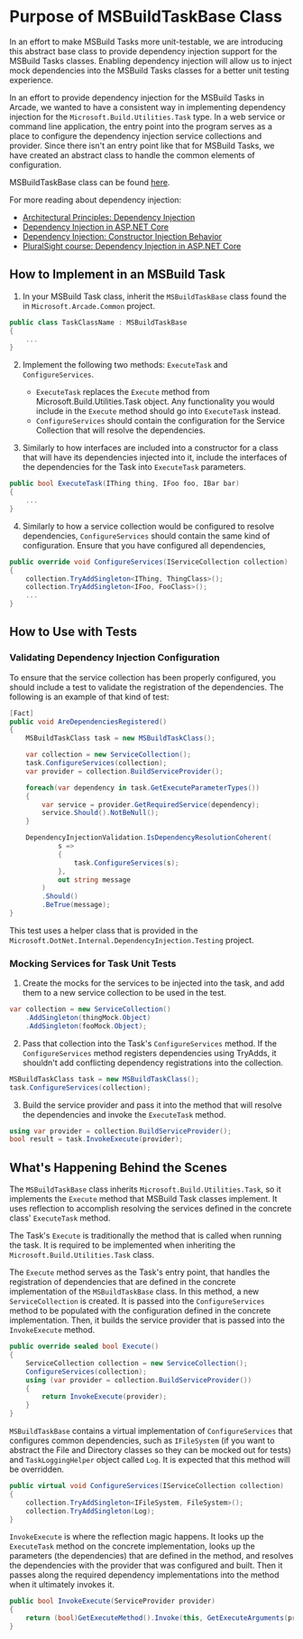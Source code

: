 # Purpose of MSBuildTaskBase Class

In an effort to make MSBuild Tasks more unit-testable, we are introducing this abstract base class to provide dependency injection support for the MSBuild Tasks classes. Enabling dependency injection will allow us to inject mock dependencies into the MSBuild Tasks classes for a better unit testing experience. 

In an effort to provide dependency injection for the MSBuild Tasks in Arcade, we wanted to have a consistent way in implementing dependency injection for the `Microsoft.Build.Utilities.Task` type. In a web service or command line application, the entry point into the program serves as a place to configure the dependency injection service collections and provider. Since there isn't an entry point like that for MSBuild Tasks, we have created an abstract class to handle the common elements of configuration. 

MSBuildTaskBase class can be found [here](https://github.com/dotnet/arcade/blob/master/src/Microsoft.Arcade.Common/MSBuildTaskBase.cs).

For more reading about dependency injection: 
- [Architectural Principles: Dependency Injection](https://docs.microsoft.com/en-us/dotnet/architecture/modern-web-apps-azure/architectural-principles#dependency-inversion)
- [Dependency Injection in ASP.NET Core](https://docs.microsoft.com/en-us/aspnet/core/fundamentals/dependency-injection?view=aspnetcore-5.0)
- [Dependency Injection: Constructor Injection Behavior](https://docs.microsoft.com/en-us/dotnet/core/extensions/dependency-injection#constructor-injection-behavior)
- [PluralSight course: Dependency Injection in ASP.NET Core](https://www.pluralsight.com/courses/aspdotnet-core-dependency-injection)

## How to Implement in an MSBuild Task

1. In your MSBuild Task class, inherit the `MSBuildTaskBase` class found the in `Microsoft.Arcade.Common` project. 

```csharp
public class TaskClassName : MSBuildTaskBase
{
    ...
}
```

2. Implement the following two methods: `ExecuteTask` and `ConfigureServices`. 

    - `ExecuteTask` replaces the `Execute` method from Microsoft.Build.Utilities.Task object. Any functionality you would include in the `Execute` method should go into `ExecuteTask` instead. 
    - `ConfigureServices` should contain the configuration for the Service Collection that will resolve the dependencies.

3. Similarly to how interfaces are included into a constructor for a class that will have its dependencies injected into it, include the interfaces of the dependencies for the Task into `ExecuteTask` parameters. 

```csharp
public bool ExecuteTask(IThing thing, IFoo foo, IBar bar)
{ 
    ...
}
```

4. Similarly to how a service collection would be configured to resolve dependencies, `ConfigureServices` should contain the same kind of configuration. Ensure that you have configured all dependencies, 

```csharp
public override void ConfigureServices(IServiceCollection collection)
{
    collection.TryAddSingleton<IThing, ThingClass>();
    collection.TryAddSingleton<IFoo, FooClass>();
    ...
}
```

## How to Use with Tests

### Validating Dependency Injection Configuration

To ensure that the service collection has been properly configured, you should include a test to validate the registration of the dependencies. The following is an example of that kind of test: 

```csharp
[Fact]
public void AreDependenciesRegistered()
{
    MSBuildTaskClass task = new MSBuildTaskClass();

    var collection = new ServiceCollection();
    task.ConfigureServices(collection);
    var provider = collection.BuildServiceProvider();

    foreach(var dependency in task.GetExecuteParameterTypes())
    {
        var service = provider.GetRequiredService(dependency);
        service.Should().NotBeNull();
    }

    DependencyInjectionValidation.IsDependencyResolutionCoherent(
            s =>
            {
                task.ConfigureServices(s);
            },
            out string message
        )
        .Should()
        .BeTrue(message);
}
```

This test uses a helper class that is provided in the `Microsoft.DotNet.Internal.DependencyInjection.Testing` project. 

### Mocking Services for Task Unit Tests

1. Create the mocks for the services to be injected into the task, and add them to a new service collection to be used in the test. 

```csharp
var collection = new ServiceCollection()
    .AddSingleton(thingMock.Object)
    .AddSingleton(fooMock.Object);
```

2. Pass that collection into the Task's `ConfigureServices` method. If the `ConfigureServices` method registers dependencies using TryAdds, it shouldn't add conflicting dependency registrations into the collection. 

```csharp
MSBuildTaskClass task = new MSBuildTaskClass();
task.ConfigureServices(collection);
```

3. Build the service provider and pass it into the method that will resolve the dependencies and invoke the `ExecuteTask` method.

```csharp
using var provider = collection.BuildServiceProvider();
bool result = task.InvokeExecute(provider);
```

## What's Happening Behind the Scenes

The `MSBuildTaskBase` class inherits `Microsoft.Build.Utilities.Task`, so it implements the `Execute` method that MSBuild Task classes implement. It uses reflection to accomplish resolving the services defined in the concrete class' `ExecuteTask` method. 

The Task's `Execute` is traditionally the method that is called when running the task. It is required to be implemented when inheriting the `Microsoft.Build.Utilities.Task` class. 

The `Execute` method serves as the Task's entry point, that handles the registration of dependencies that are defined in the concrete implementation of the `MSBuildTaskBase` class. In this method, a new `ServiceCollection` is created. It is passed into the `ConfigureServices` method to be populated with the configuration defined in the concrete implementation. Then, it builds the service provider that is passed into the `InvokeExecute` method. 

```csharp
public override sealed bool Execute()
{
    ServiceCollection collection = new ServiceCollection();
    ConfigureServices(collection);
    using (var provider = collection.BuildServiceProvider())
    {
        return InvokeExecute(provider);
    }
}
```

`MSBuildTaskBase` contains a virtual implementation of `ConfigureServices` that configures common dependencies, such as `IFileSystem` (if you want to abstract the File and Directory classes so they can be mocked out for tests) and `TaskLoggingHelper` object called `Log`. It is expected that this method will be overridden. 

```csharp
public virtual void ConfigureServices(IServiceCollection collection)
{
    collection.TryAddSingleton<IFileSystem, FileSystem>();
    collection.TryAddSingleton(Log);
}
```

`InvokeExecute` is where the reflection magic happens. It looks up the `ExecuteTask` method on the concrete implementation, looks up the parameters (the dependencies) that are defined in the method, and resolves the dependencies with the provider that was configured and built. Then it passes along the required dependency implementations into the method when it ultimately invokes it. 

```csharp
public bool InvokeExecute(ServiceProvider provider)
{
    return (bool)GetExecuteMethod().Invoke(this, GetExecuteArguments(provider));
}
```